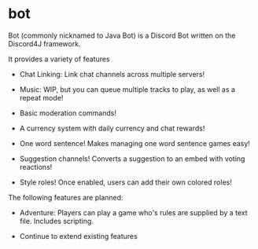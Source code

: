 # bot
Bot (commonly nicknamed to Java Bot) is a Discord Bot written on the Discord4J framework.

It provides a variety of features

* Chat Linking: Link chat channels across multiple servers!

* Music: WIP, but you can queue multiple tracks to play, as well as a repeat mode!

* Basic moderation commands!

* A currency system with daily currency and chat rewards!

* One word sentence! Makes managing one word sentence games easy!

* Suggestion channels! Converts a suggestion to an embed with voting reactions!

* Style roles! Once enabled, users can add their own colored roles!

The following features are planned:

* Adventure: Players can play a game who's rules are supplied by a text file. Includes scripting.

* Continue to extend existing features

